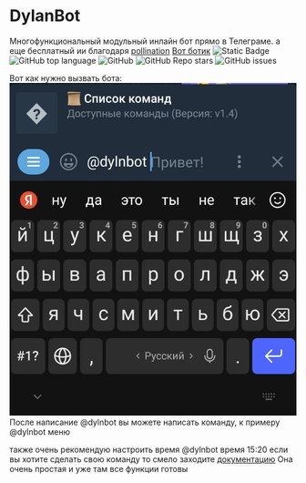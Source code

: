 # DylanBot
Многофункциональный модульный инлайн бот прямо в Телеграме.
а еще бесплатный ии благодаря [pollination](https://github.com/pollinations/pollinations)
[Вот ботик](t.me/dylnbot)
![Static Badge](https://img.shields.io/badge/dragoninc4-dylanbot-dylanbot)
![GitHub top language](https://img.shields.io/github/languages/top/dragoninc4/dylanbot)
![GitHub](https://img.shields.io/github/license/dragoninc4/dylanbot)
![GitHub Repo stars](https://img.shields.io/github/stars/OkulusDev/Oxygen)
![GitHub issues](https://img.shields.io/github/issues/dragoninc4/dylanbot)

Вот как нужно вызвать бота:
![logo](./Screenshot_20250914-150726.jpg)
После написание @dylnbot вы можете написать команду, к примеру @dylnbot меню

также очень рекомендую настроить время
@dylnbot время 15:20
если вы хотите сделать свою команду то смело заходите [документацию](https://github.com/DragonInc4/DylanBot/blob/main/docs.md)
Она очень простая и уже там все функции готовы
